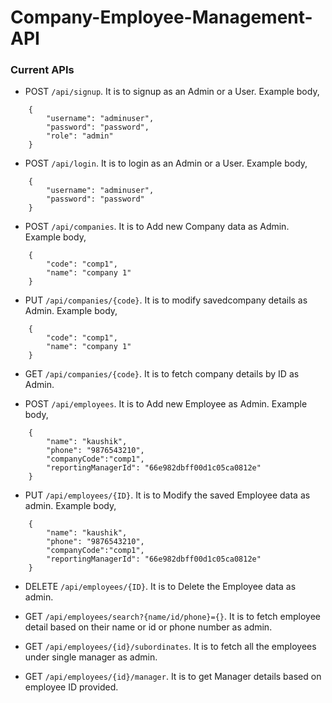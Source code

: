 # Company-Employee-Management-API

### Current APIs

- POST `/api/signup`.
    It is to signup as an Admin or a User. 
    Example body,
```
    { 
        "username": "adminuser", 
        "password": "password",
        "role": "admin"
    }
```

- POST `/api/login`.
    It is to login as an Admin or a User. 
    Example body,
```
    { 
        "username": "adminuser", 
        "password": "password"
    }
```
- POST `/api/companies`.
    It is to Add new Company data as Admin.
    Example body,
```
    { 
        "code": "comp1",
        "name": "company 1"
    }
```
- PUT `/api/companies/{code}`.
    It is to modify savedcompany details as Admin.
    Example body,
```
    { 
        "code": "comp1",
        "name": "company 1"
    }
```
- GET `/api/companies/{code}`.
    It is to fetch company details by ID as Admin.

- POST `/api/employees`.
    It is to Add new Employee as Admin.
    Example body,
```
    {
        "name": "kaushik",
        "phone": "9876543210",
        "companyCode":"comp1",
        "reportingManagerId": "66e982dbff00d1c05ca0812e"
    }
```
-  PUT `/api/employees/{ID}`.
    It is to Modify the saved Employee data as admin.
    Example body,
```
    {
        "name": "kaushik",
        "phone": "9876543210",
        "companyCode":"comp1",
        "reportingManagerId": "66e982dbff00d1c05ca0812e"
    }
```
-  DELETE `/api/employees/{ID}`.
    It is to Delete the Employee data as admin.

- GET `/api/employees/search?{name/id/phone}={}`.
    It is to fetch employee detail based on their name or id or phone number as admin.

- GET `/api/employees/{id}/subordinates`.
    It is to fetch all the employees under single manager as admin.

- GET `/api/employees/{id}/manager`.
    It is to get Manager details based on employee ID provided.
